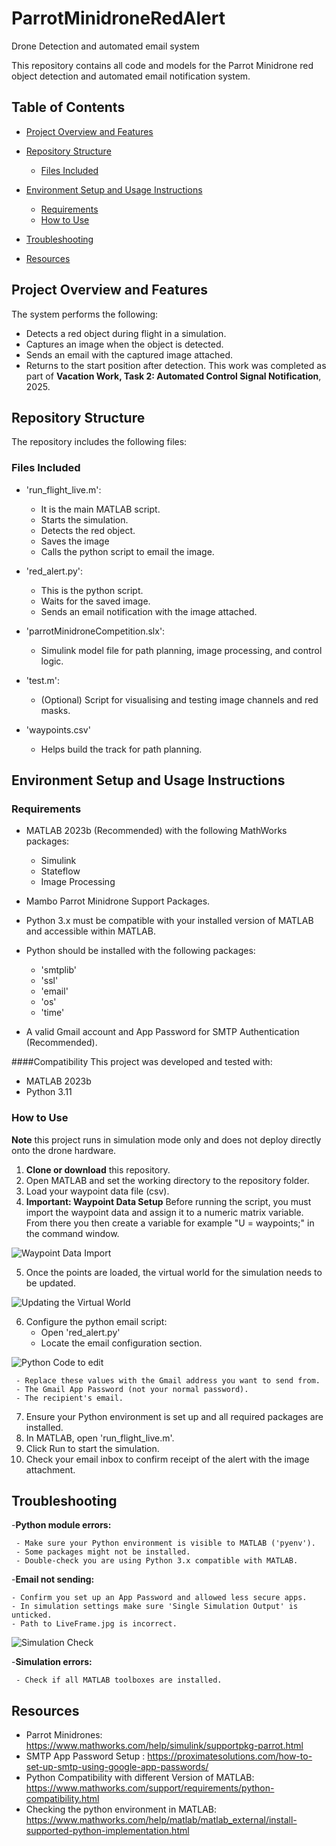 # ParrotMinidroneRedAlert
Drone Detection and automated email system

This repository contains all code and models for the Parrot Minidrone red object detection and automated email notification system. 
## Table of Contents

 * [Project Overview and Features](#project-overview-and-features)

 * [Repository Structure](#repository-structure)
    * [Files Included](#files-included)
 
  * [Environment Setup and Usage Instructions](#environment-setup-and-usage-instructions)
    
    * [Requirements](#requirements)
    * [How to Use](#how-to-use)

 * [Troubleshooting](#troubleshooting)

 * [Resources](#resources)
  
 
## Project Overview and Features
The system performs the following:
* Detects a red object during flight in a simulation.
* Captures an image when the object is detected.
* Sends an email with the captured image attached.
* Returns to the start position after detection.
This work was completed as part of **Vacation Work, Task 2: Automated Control Signal Notification**, 2025. 

## Repository Structure
The repository includes the following files: 

### Files Included
- 'run_flight_live.m':
  * It is the main MATLAB script.
  * Starts the simulation.
  * Detects the red object.
  * Saves the image
  * Calls the python script to email the image.
    
- 'red_alert.py':
  * This is the python script.
  * Waits for the saved image.
  * Sends an email notification with the image attached.

- 'parrotMinidroneCompetition.slx':
  * Simulink model file for path planning, image processing, and control logic.

- 'test.m':
   * (Optional) Script for visualising and testing image channels and red masks.
      
- 'waypoints.csv'
   * Helps build the track for path planning.
     
## Environment Setup and Usage Instructions

### Requirements 
- MATLAB 2023b (Recommended) with the following MathWorks packages:
   - Simulink
   - Stateflow
   - Image Processing
- Mambo Parrot Minidrone Support Packages.
- Python 3.x must be compatible with your installed version of MATLAB and accessible within MATLAB. 
- Python should be installed with the following packages:
  * 'smtplib'
  * 'ssl'
  * 'email'
  * 'os'
  * 'time'

 - A valid Gmail  account and App Password for SMTP Authentication (Recommended).

####Compatibility 
This project was developed and tested with:
* MATLAB 2023b
* Python 3.11

### How to Use
**Note** this project runs in simulation mode only and does not deploy directly onto the drone hardware. 
1. **Clone or download** this repository.
2. Open MATLAB and set the working directory to the repository folder.
3. Load your waypoint data file (csv).
4. **Important: Waypoint Data Setup** Before running the script, you must import the waypoint data and assign it to a numeric matrix variable. From there you then create a variable for example "U = waypoints;" in the command window.

![Waypoint Data Import](https://github.com/aatikah21/ParrotMinidroneRedAlert/blob/main/images/Screenshot%202025-07-04%20094123.png)

5. Once the points are loaded, the virtual world for the simulation needs to be updated. 

![Updating the Virtual World](https://github.com/aatikah21/ParrotMinidroneRedAlert/blob/main/images/Screenshot%202025-07-04%20102842.png)

6. Configure the python email script:
   * Open 'red_alert.py'
   * Locate the email configuration section.
 
 ![Python Code to edit](https://github.com/aatikah21/ParrotMinidroneRedAlert/blob/main/images/Screenshot%202025-07-04%20102046.png)
 
     - Replace these values with the Gmail address you want to send from.
     - The Gmail App Password (not your normal password).
     - The recipient's email.
7. Ensure your Python environment is set up and all required packages are installed. 
8. In MATLAB, open 'run_flight_live.m'.
9. Click Run to start the simulation.
10. Check your email inbox to confirm receipt of the alert with the image attachment.

## Troubleshooting
-**Python module errors:** 

     - Make sure your Python environment is visible to MATLAB ('pyenv').
     - Some packages might not be installed. 
     - Double-check you are using Python 3.x compatible with MATLAB. 

-**Email not sending:** 

    - Confirm you set up an App Password and allowed less secure apps.
    - In simulation settings make sure 'Single Simulation Output' is unticked.
    - Path to LiveFrame.jpg is incorrect. 

 ![Simulation Check](https://github.com/aatikah21/ParrotMinidroneRedAlert/blob/main/images/Screenshot%202025-07-04%20104509.png)
    
 -**Simulation errors:** 
 
     - Check if all MATLAB toolboxes are installed. 
 
## Resources
  * Parrot Minidrones: https://www.mathworks.com/help/simulink/supportpkg-parrot.html
  * SMTP App Password Setup : https://proximatesolutions.com/how-to-set-up-smtp-using-google-app-passwords/
  * Python Compatibility with different Version of MATLAB: https://www.mathworks.com/support/requirements/python-compatibility.html
  * Checking the python environment in MATLAB: https://www.mathworks.com/help/matlab/matlab_external/install-supported-python-implementation.html
